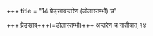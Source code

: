 +++
title = "14 प्रेङ्खावन्तरेण (डोलास्तम्भौ) च"

+++
प्रेङ्खाव्+++(=डोलास्तम्भौ)+++ अन्तरेण च नातीयात् १४